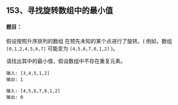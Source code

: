 ## 153、寻找旋转数组中的最小值

#### 题目：

假设按照升序排列的数组 在预先未知的某个点进行了旋转。( 例如，数组 `[0,1,2,4,5,6,7]`  可能变为 `[4,5,6,7,0,1,2]` )。

请找出其中的最小值，假设数组中不存在重复元素。

```
输入: [3,4,5,1,2]
输出: 1

输入: [4,5,6,7,0,1,2]
输出: 0
```

